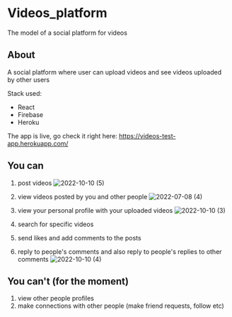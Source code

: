 # Videos_platform
The model of a social platform for videos

## About
A social platform where user can upload videos and see videos uploaded by other users

Stack used:
   - React
   - Firebase
   - Heroku

The app is live, go check it right here: https://videos-test-app.herokuapp.com/

## You can
1. post videos
   ![2022-10-10 (5)](https://user-images.githubusercontent.com/91996303/194931760-73fd2b20-65e7-461f-b4ae-3888faf23161.png)

3. view videos posted by you and other people
![2022-07-08 (4)](https://user-images.githubusercontent.com/91996303/194924360-0a7d9e64-a9e1-4cbe-b052-df23e5094760.png)

3. view your personal profile with your uploaded videos
   ![2022-10-10 (3)](https://user-images.githubusercontent.com/91996303/194924647-a9e2d09a-5b22-414d-8437-a970ec126e35.png)

5. search for specific videos
6. send likes and add comments to the posts
8. reply to people's comments and also reply to people's replies to other comments
   ![2022-10-10 (4)](https://user-images.githubusercontent.com/91996303/194928683-677883e8-308c-4797-a2d7-b95970132e73.png)

## You can't (for the moment)
1. view other people profiles
2. make connections with other people (make friend requests, follow etc)
